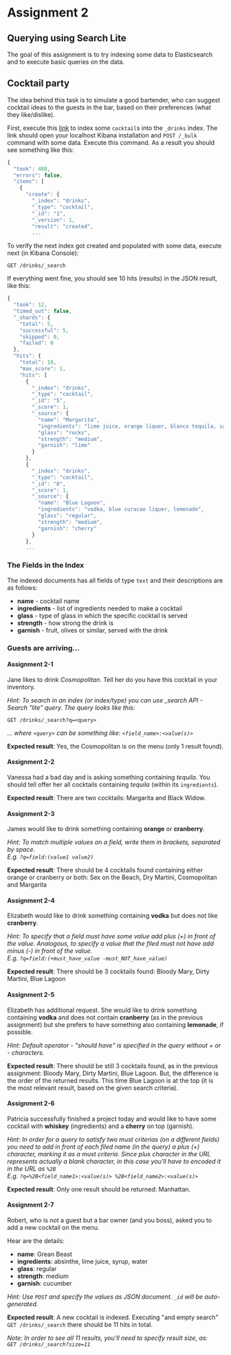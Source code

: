 # Assignment 2

## Querying using Search Lite

The goal of this assignment is to try indexing some data to Elasticsearch and to execute basic
queries on the data.

## Cocktail party

The idea behind this task is to simulate a good bartender, who can suggest cocktail ideas to the guests
in the bar, based on their preferences (what they like/dislike).

First, execute this [link](http://localhost:5601/app/kibana#/dev_tools/console?load_from=https:%2F%2Fraw.githubusercontent.com%2Fdeavensoft%2Fes-workshop-deavensoft%2Fmaster%2Fassignments%2Fcocktails-bulk-create.txt)
to index some `cocktail`s into the `_drinks` index. The link should open your localhost Kibana installation
and `POST /_bulk` command with some data. Execute this command. As a result you should see something like this:

```javascript
{
  "took": 488,
  "errors": false,
  "items": [
    {
      "create": {
        "_index": "drinks",
        "_type": "cocktail",
        "_id": "1",
        "_version": 1,
        "result": "created",
        ...
```

To verify the next index got created and populated with some data, execute next (in Kibana Console):

`GET /drinks/_search`

If everything went fine, you should see 10 hits (results) in the JSON result, like this:

```javascript
{
  "took": 12,
  "timed_out": false,
  "_shards": {
    "total": 5,
    "successful": 5,
    "skipped": 0,
    "failed": 0
  },
  "hits": {
    "total": 10,
    "max_score": 1,
    "hits": [
      {
        "_index": "drinks",
        "_type": "cocktail",
        "_id": "5",
        "_score": 1,
        "_source": {
          "name": "Margarita",
          "ingredients": "lime juice, orange liquer, blanco tequila, salt",
          "glass": "rocks",
          "strength": "medium",
          "garnish": "lime"
        }
      },
      {
        "_index": "drinks",
        "_type": "cocktail",
        "_id": "8",
        "_score": 1,
        "_source": {
          "name": "Blue Lagoon",
          "ingredients": "vodka, blue curacao liquer, lemonade",
          "glass": "regular",
          "strength": "medium",
          "garnish": "cherry"
        }
      },
      ...
```

### The Fields in the Index

The indexed documents has all fields of type `text` and their descriptions are as follows:
* **name** - cocktail name
* **ingredients** - list of ingredients needed to make a cocktail
* **glass** - type of glass in which the specific cocktail is served
* **strength** - how strong the drink is
* **garnish** - fruit, olives or similar, served with the drink

### Guests are arriving...

#### Assignment 2-1
Jane likes to drink *Cosmopolitan*. Tell her do you have this cocktail in your inventory.

*Hint: To search in an index (or index/type) you can use _search API - Search "lite" query. 
The query looks like this:*

    GET /drinks/_search?q=<query> 
 
*... where `<query>` can be something like: `<field_name>:<value(s)>`*
 
**Expected result**: Yes, the Cosmopolitan is on the menu (only 1 result found).
 
 
#### Assignment 2-2
Vanessa had a bad day and is asking something containing *tequila*. You should 
tell offer her all cocktails containing *tequila* (within its `ingredients`).
 
**Expected result**: There are two cocktails: Margarita and Black Widow.
 
 
#### Assignment 2-3
James would like to drink something containing **orange** or **cranberry**.
  
*Hint: To match multiple values on a field, write them in brackets, separated by space.   
E.g. `?q=field:(value1 value2)`*
  
**Expected result**: There should be 4 cocktails found containing either orange or cranberry or both: 
Sex on the Beach, Dry Martini, Cosmopolitan and Margarita
  
   
#### Assignment 2-4
Elizabeth would like to drink something containing **vodka** but does not like **cranberry**.
 
*Hint: To specify that a field must have some value add plus (+) in front of the value. Analogous, 
to specify a value that the filed must not have add minus (-) in front of the value.   
E.g. `?q=field:(+must_have_value -must_NOT_have_value)`*
  
**Expected result**: There should be 3 cocktails found: 
Bloody Mary, Dirty Martini, Blue Lagoon


#### Assignment 2-5
Elizabeth has additional request. She would like to drink something containing **vodka** 
and does not contain **cranberry** (as in the previous assignment) but she prefers to have 
something also containing **lemonade**, if possible.

*Hint: Default operator - "should have" is specified in the query without + or - characters.*
  
**Expected result**: There should be still 3 cocktails found, as in the previous assignment: 
Bloody Mary, Dirty Martini, Blue Lagoon. But, the difference is the order of the returned results.
This time Blue Lagoon is at the top (it is the most relevant result, based on the given search criteria).


#### Assignment 2-6
Patricia successfully finished a project today and would like to have some cocktail with 
**whiskey** (ingredients) and a **cherry** on top (garnish).

*Hint: In order for a query to satisfy two must criterias (on a different fields)
you need to add in front of each filed name (in the query) a plus (+) character, 
marking it as a must criteria. Since plus character in the URL represents actually a blank character,
in this case you'll have to encoded it in the URL as `%2B`   
E.g. `?q=%2B<field_name1>:<value(s)> %2B<field_name2>:<value(s)>`*

**Expected result**: Only one result should be returned: Manhattan.


#### Assignment 2-7
Robert, who is not a guest but a bar owner (and you boss), asked you to add a new cocktail on the menu.

Hear are the details:   
* **name**: Grean Beast
* **ingredients**: absinthe, lime juice, syrup, water
* **glass**: regular
* **strength**: medium
* **garnish**: cucumber

*Hint: Use `POST` and specify the values as JSON document. `_id` will be auto-generated.*

**Expected result**: A new cocktail is indexed. Executing "and empty search" `GET /drinks/_search`
there should be 11 hits in total.

*Note: In order to see all 11 results, you'll need to specify result size, as:   
`GET /drinks/_search?size=11`*
